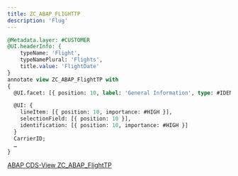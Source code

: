 ```yaml
---
title: ZC_ABAP_FLIGHTTP
description: 'Flug'
---
```


```sql
@Metadata.layer: #CUSTOMER
@UI.headerInfo: {
    typeName: 'Flight',
    typeNamePlural: 'Flights',
    title.value: 'FlightDate'
}
annotate view ZC_ABAP_FlightTP with
{
  @UI.facet: [{ position: 10, label: 'General Information', type: #IDENTIFICATION_REFERENCE }]

  @UI: {
    lineItem: [{ position: 10, importance: #HIGH }],
    selectionField: [{ position: 10 }],
    identification: [{ position: 10, importance: #HIGH }]
  }
  CarrierID;
  …
}
```

[ABAP CDS-View ZC_ABAP_FlightTP](../cds-views/zc_abap_flighttp.md)
